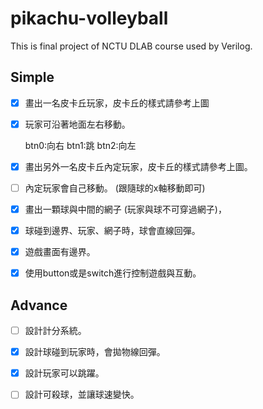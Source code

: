 # pikachu-volleyball
This is final project of NCTU DLAB course used by Verilog.

## Simple

- [x] 畫出一名皮卡丘玩家，皮卡丘的樣式請參考上圖
    
- [x] 玩家可沿著地面左右移動。

    btn0:向右 btn1:跳 btn2:向左
    
- [x] 畫出另外一名皮卡丘內定玩家，皮卡丘的樣式請參考上圖。

- [ ] 內定玩家會自己移動。
      (跟隨球的x軸移動即可)

- [x] 畫出一顆球與中間的網子 (玩家與球不可穿過網子)，

- [x] 球碰到邊界、玩家、網子時，球會直線回彈。

- [x] 遊戲畫面有邊界。

- [x] 使用button或是switch進行控制遊戲與互動。

## Advance

- [ ] 設計計分系統。

- [x] 設計球碰到玩家時，會拋物線回彈。

- [x] 設計玩家可以跳躍。

- [ ] 設計可殺球，並讓球速變快。
